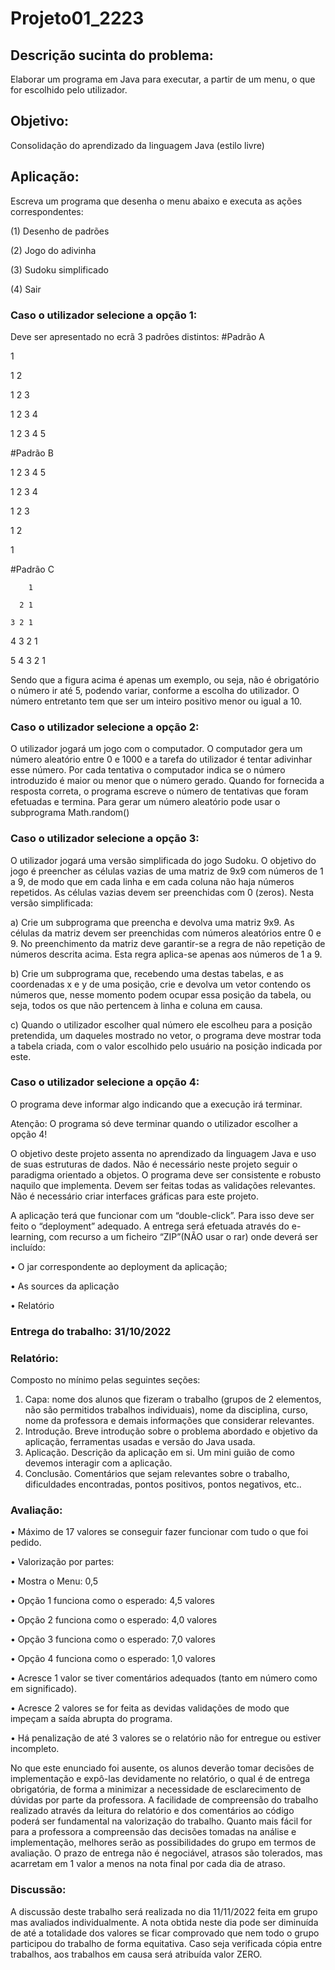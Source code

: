 # Projeto01_2223

## Descrição sucinta do problema: 
Elaborar um programa em Java para executar, a partir de um menu, o que for escolhido pelo utilizador.

## Objetivo: 
Consolidação do aprendizado da linguagem Java (estilo livre) 

## Aplicação: 
Escreva um programa que desenha o menu abaixo e executa as ações correspondentes:

(1)	Desenho de padrões

(2)	Jogo do adivinha

(3)	Sudoku simplificado

(4)	Sair

### Caso o utilizador selecione a opção 1:

Deve ser apresentado no ecrã 3 padrões distintos:
#Padrão A

1

1 2

1 2 3

1 2 3 4

1 2 3 4 5

#Padrão B

1 2 3 4 5

1 2 3 4

1 2 3

1 2

1

#Padrão C

        1

      2 1
      
    3 2 1
    
  4 3 2 1
  
5 4 3 2 1

Sendo que a figura acima é apenas um exemplo, ou seja, não é obrigatório o número ir até 5, podendo variar, conforme a escolha do utilizador. O número entretanto tem que ser um inteiro positivo menor ou igual a 10.

### Caso o utilizador selecione a opção 2:

O utilizador jogará um jogo com o computador. O computador gera um número aleatório entre 0 e 1000 e a tarefa do utilizador é tentar adivinhar esse número. Por cada tentativa o computador indica se o número introduzido é maior ou menor que o número gerado. Quando for fornecida a resposta correta, o programa escreve o número de tentativas que foram efetuadas e termina. Para gerar um número aleatório pode usar o subprograma Math.random()

### Caso o utilizador selecione a opção 3:

O utilizador jogará uma versão simplificada do jogo Sudoku. O objetivo do jogo é preencher as células vazias de uma matriz de 9x9 com números de 1 a 9, de modo que em cada linha e em cada coluna não haja números repetidos. As células vazias devem ser preenchidas com 0 (zeros).
Nesta versão simplificada:

a)	Crie um subprograma que preencha e devolva uma matriz 9x9. As células da matriz devem ser preenchidas com números aleatórios entre 0 e 9. No preenchimento da matriz deve garantir-se a regra de não repetição de números descrita acima. Esta regra aplica-se apenas aos números de 1 a 9.

b)	Crie um subprograma que, recebendo uma destas tabelas, e as coordenadas x e y de uma posição, crie e devolva um vetor contendo os números que, nesse momento podem ocupar essa posição da tabela, ou seja, todos os que não pertencem à linha e coluna em causa.

c)	Quando o utilizador escolher qual número ele escolheu para a posição pretendida, um daqueles mostrado no vetor, o programa deve mostrar toda a tabela criada, com o valor escolhido pelo usuário na posição indicada por este.

### Caso o utilizador selecione a opção 4:

O programa deve informar algo indicando que a execução irá terminar.

Atenção: O programa só deve terminar quando o utilizador escolher a opção 4!

O objetivo deste projeto assenta no aprendizado da linguagem Java e uso de suas estruturas de dados. Não é necessário neste projeto seguir o paradigma orientado a objetos. O programa deve ser consistente e robusto naquilo que implementa. Devem ser feitas todas as validações relevantes. Não é necessário criar interfaces gráficas para este projeto. 

A aplicação terá que funcionar com um “double-click”. Para isso deve ser feito o “deployment” adequado. A entrega será efetuada através do e-learning, com recurso a um ficheiro “ZIP”(NÃO usar o rar) onde deverá ser incluído: 

• O jar correspondente ao deployment da aplicação; 

• As sources da aplicação 

• Relatório

### Entrega do trabalho: 31/10/2022

### Relatório:

Composto no mínimo pelas seguintes seções:
1.	Capa: nome dos alunos que fizeram o trabalho (grupos de 2 elementos, não são permitidos trabalhos individuais), nome da disciplina, curso, nome da professora e demais informações que considerar relevantes.
2.	Introdução. Breve introdução sobre o problema abordado e objetivo da aplicação, ferramentas usadas e versão do Java usada.
3.	Aplicação. Descrição da aplicação em si.  Um mini guião de como devemos interagir com a aplicação.
4.	Conclusão. Comentários que sejam relevantes sobre o trabalho, dificuldades encontradas, pontos positivos, pontos negativos, etc..

### Avaliação:

•	Máximo de 17 valores se conseguir fazer funcionar com tudo o que foi pedido.

•	Valorização por partes:

•	Mostra o Menu: 0,5

•	Opção 1 funciona como o esperado: 4,5 valores

•	Opção 2 funciona como o esperado: 4,0 valores

•	Opção 3 funciona como o esperado: 7,0 valores

•	Opção 4 funciona como o esperado: 1,0 valores

•	Acresce 1 valor se tiver comentários adequados (tanto em número como em significado).

•	Acresce 2 valores se for feita as devidas validações de modo que impeçam a saída abrupta do programa.

•	Há penalização de até 3 valores se o relatório não for entregue ou estiver incompleto.

No que este enunciado foi ausente, os alunos deverão tomar decisões de implementação e expô-las devidamente no relatório, o qual é de entrega obrigatória, de forma a minimizar a necessidade de esclarecimento de dúvidas por parte da professora.
A facilidade de compreensão do trabalho realizado através da leitura do relatório e dos comentários ao código poderá ser fundamental na valorização do trabalho. Quanto mais fácil for para a professora a compreensão das decisões tomadas na análise e implementação, melhores serão as possibilidades do grupo em termos de avaliação.
O prazo de entrega não é negociável, atrasos são tolerados, mas acarretam em 1 valor a menos na nota final por cada dia de atraso.

### Discussão:

A discussão deste trabalho será realizada no dia 11/11/2022 feita em grupo mas avaliados individualmente. A nota obtida neste dia pode ser diminuída de até a totalidade dos valores se ficar comprovado que nem todo o grupo participou do trabalho de forma equitativa.
Caso seja verificada cópia entre trabalhos, aos trabalhos em causa será atribuída valor ZERO.
